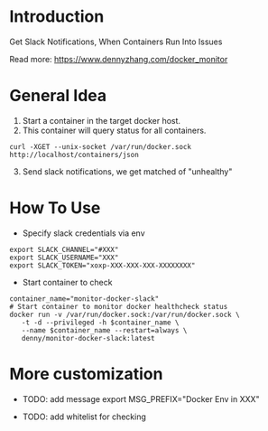 # Introduction
Get Slack Notifications, When Containers Run Into Issues

Read more: https://www.dennyzhang.com/docker_monitor

# General Idea
1. Start a container in the target docker host.
2. This container will query status for all containers.

```curl -XGET --unix-socket /var/run/docker.sock http://localhost/containers/json```

3. Send slack notifications, we get matched of "unhealthy"

# How To Use
- Specify slack credentials via env

```
export SLACK_CHANNEL="#XXX"
export SLACK_USERNAME="XXX"
export SLACK_TOKEN="xoxp-XXX-XXX-XXX-XXXXXXXX"
```

- Start container to check
```
container_name="monitor-docker-slack"
# Start container to monitor docker healthcheck status
docker run -v /var/run/docker.sock:/var/run/docker.sock \
   -t -d --privileged -h $container_name \
   --name $container_name --restart=always \
   denny/monitor-docker-slack:latest
```

# More customization
- TODO: add message
export MSG_PREFIX="Docker Env in XXX"

- TODO: add whitelist for checking

